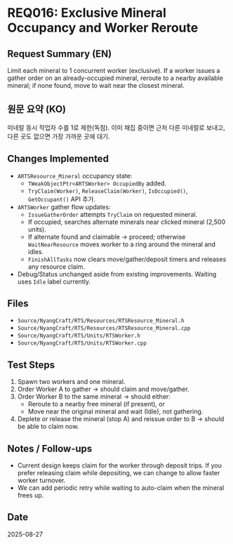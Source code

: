 # REQ016: Exclusive Mineral Occupancy and Worker Reroute

## Request Summary (EN)
Limit each mineral to 1 concurrent worker (exclusive). If a worker issues a gather order on an already-occupied mineral, reroute to a nearby available mineral; if none found, move to wait near the closest mineral.

## 원문 요약 (KO)
미네랄 동시 작업자 수를 1로 제한(독점). 이미 채집 중이면 근처 다른 미네랄로 보내고, 다른 곳도 없으면 가장 가까운 곳에 대기.

## Changes Implemented
- `ARTSResource_Mineral` occupancy state:
  - `TWeakObjectPtr<ARTSWorker> OccupiedBy` added.
  - `TryClaim(Worker)`, `ReleaseClaim(Worker)`, `IsOccupied()`, `GetOccupant()` API 추가.
- `ARTSWorker` gather flow updates:
  - `IssueGatherOrder` attempts `TryClaim` on requested mineral.
  - If occupied, searches alternate minerals near clicked mineral (2,500 units).
  - If alternate found and claimable → proceed; otherwise `WaitNearResource` moves worker to a ring around the mineral and idles.
  - `FinishAllTasks` now clears move/gather/deposit timers and releases any resource claim.
- Debug/Status unchanged aside from existing improvements. Waiting uses `Idle` label currently.

## Files
- `Source/NyangCraft/RTS/Resources/RTSResource_Mineral.h`
- `Source/NyangCraft/RTS/Resources/RTSResource_Mineral.cpp`
- `Source/NyangCraft/RTS/Units/RTSWorker.h`
- `Source/NyangCraft/RTS/Units/RTSWorker.cpp`

## Test Steps
1. Spawn two workers and one mineral.
2. Order Worker A to gather → should claim and move/gather.
3. Order Worker B to the same mineral → should either:
   - Reroute to a nearby free mineral (if present), or
   - Move near the original mineral and wait (Idle), not gathering.
4. Deplete or release the mineral (stop A) and reissue order to B → should be able to claim now.

## Notes / Follow-ups
- Current design keeps claim for the worker through deposit trips. If you prefer releasing claim while depositing, we can change to allow faster worker turnover.
- We can add periodic retry while waiting to auto-claim when the mineral frees up.

## Date
2025-08-27

